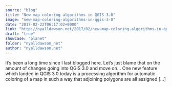 ```yaml
---
source: "blog"
title: "New map coloring algorithms in QGIS 3.0"
image: "new-map-coloring-algorithms-in-qgis-3-0"
date: "2017-02-22T06:17:02+0000"
link: "http://nyalldawson.net/2017/02/new-map-coloring-algorithms-in-qgis-3-0/"
draft: "true"
showcase: "planet"
folder: "nyalldawson_net"
author: "nyalldawson.net"
---
```


It&#8217;s been a long time since I last blogged here. Let&#8217;s just blame that on the amount of changes going into QGIS 3.0 and move on&#8230; One new feature which landed in QGIS 3.0 today is a processing algorithm for automatic coloring of a map in such a way that adjoining polygons are all assigned [&#8230;]
